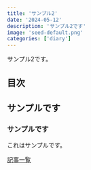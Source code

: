 ```yaml
---
title: 'サンプル2'
date: '2024-05-12'
description: 'サンプル2です'
image: 'seed-default.png'
categories: ['diary']
---
```


サンプル2です。

## 目次

## サンプルです

### サンプルです

これはサンプルです。

[記事一覧](/)